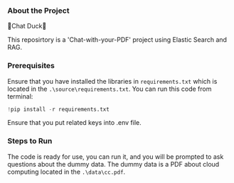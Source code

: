 ### About the Project
🦆Chat Duck🦆

This reposirtory is a 'Chat-with-your-PDF' project using Elastic Search and RAG.

### Prerequisites
Ensure that you have installed the libraries in `requirements.txt` which is located in the `.\source\requirements.txt`.
You can run this code from terminal:
```py
!pip install -r requirements.txt
```

Ensure that you put related keys into .env file.
### Steps to Run
The code is ready for use, you can run it, and you will be prompted to ask questions about the dummy data.
The dummy data is a PDF about cloud computing located in the `.\data\cc.pdf`.
